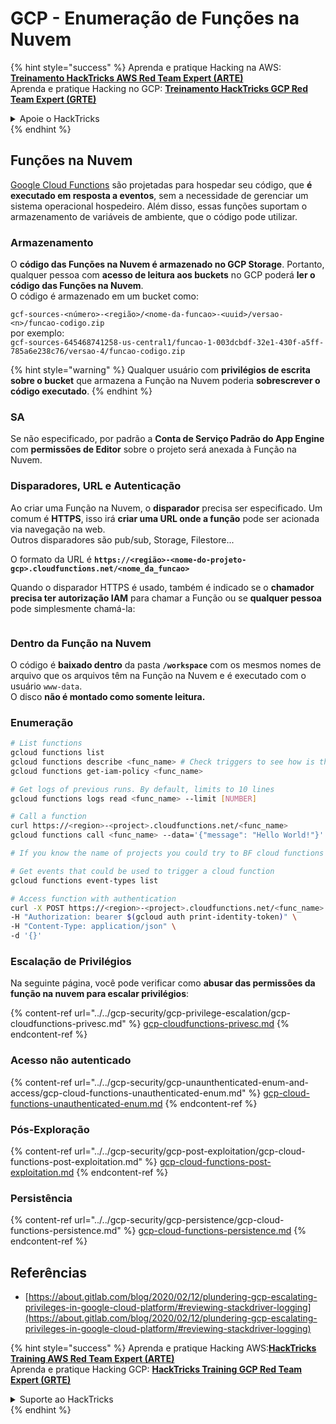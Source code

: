 # GCP - Enumeração de Funções na Nuvem

{% hint style="success" %}
Aprenda e pratique Hacking na AWS: <img src="/.gitbook/assets/image.png" alt="" data-size="line">[**Treinamento HackTricks AWS Red Team Expert (ARTE)**](https://training.hacktricks.xyz/courses/arte)<img src="/.gitbook/assets/image.png" alt="" data-size="line">\
Aprenda e pratique Hacking no GCP: <img src="/.gitbook/assets/image (2).png" alt="" data-size="line">[**Treinamento HackTricks GCP Red Team Expert (GRTE)**<img src="/.gitbook/assets/image (2).png" alt="" data-size="line">](https://training.hacktricks.xyz/courses/grte)

<details>

<summary>Apoie o HackTricks</summary>

* Verifique os [**planos de assinatura**](https://github.com/sponsors/carlospolop)!
* **Junte-se ao** 💬 [**grupo Discord**](https://discord.gg/hRep4RUj7f) ou ao [**grupo telegram**](https://t.me/peass) ou **siga-nos** no **Twitter** 🐦 [**@hacktricks\_live**](https://twitter.com/hacktricks\_live)**.**
* **Compartilhe truques de hacking enviando PRs para os repositórios** [**HackTricks**](https://github.com/carlospolop/hacktricks) e [**HackTricks Cloud**](https://github.com/carlospolop/hacktricks-cloud).

</details>
{% endhint %}

## Funções na Nuvem <a href="#revisando-funcoes-na-nuvem" id="revisando-funcoes-na-nuvem"></a>

[Google Cloud Functions](https://cloud.google.com/functions/) são projetadas para hospedar seu código, que **é executado em resposta a eventos**, sem a necessidade de gerenciar um sistema operacional hospedeiro. Além disso, essas funções suportam o armazenamento de variáveis de ambiente, que o código pode utilizar.

### Armazenamento

O **código das Funções na Nuvem é armazenado no GCP Storage**. Portanto, qualquer pessoa com **acesso de leitura aos buckets** no GCP poderá **ler o código das Funções na Nuvem**.\
O código é armazenado em um bucket como:

`gcf-sources-<número>-<região>/<nome-da-funcao>-<uuid>/versao-<n>/funcao-codigo.zip`\
por exemplo:\
`gcf-sources-645468741258-us-central1/funcao-1-003dcbdf-32e1-430f-a5ff-785a6e238c76/versao-4/funcao-codigo.zip`

{% hint style="warning" %}
Qualquer usuário com **privilégios de escrita sobre o bucket** que armazena a Função na Nuvem poderia **sobrescrever o código executado**.
{% endhint %}

### SA

Se não especificado, por padrão a **Conta de Serviço Padrão do App Engine** com **permissões de Editor** sobre o projeto será anexada à Função na Nuvem.

### Disparadores, URL e Autenticação

Ao criar uma Função na Nuvem, o **disparador** precisa ser especificado. Um comum é **HTTPS**, isso irá **criar uma URL onde a função** pode ser acionada via navegação na web.\
Outros disparadores são pub/sub, Storage, Filestore...

O formato da URL é **`https://<região>-<nome-do-projeto-gcp>.cloudfunctions.net/<nome_da_funcao>`**

Quando o disparador HTTPS é usado, também é indicado se o **chamador precisa ter autorização IAM** para chamar a Função ou se **qualquer pessoa** pode simplesmente chamá-la:

<figure><img src="../../../.gitbook/assets/image (3) (1) (1).png" alt=""><figcaption></figcaption></figure>

### Dentro da Função na Nuvem

O código é **baixado dentro** da pasta **`/workspace`** com os mesmos nomes de arquivo que os arquivos têm na Função na Nuvem e é executado com o usuário `www-data`.\
O disco **não é montado como somente leitura.**

### Enumeração
```bash
# List functions
gcloud functions list
gcloud functions describe <func_name> # Check triggers to see how is this function invoked
gcloud functions get-iam-policy <func_name>

# Get logs of previous runs. By default, limits to 10 lines
gcloud functions logs read <func_name> --limit [NUMBER]

# Call a function
curl https://<region>-<project>.cloudfunctions.net/<func_name>
gcloud functions call <func_name> --data='{"message": "Hello World!"}'

# If you know the name of projects you could try to BF cloud functions names

# Get events that could be used to trigger a cloud function
gcloud functions event-types list

# Access function with authentication
curl -X POST https://<region>-<project>.cloudfunctions.net/<func_name> \
-H "Authorization: bearer $(gcloud auth print-identity-token)" \
-H "Content-Type: application/json" \
-d '{}'
```
### Escalação de Privilégios

Na seguinte página, você pode verificar como **abusar das permissões da função na nuvem para escalar privilégios**:

{% content-ref url="../../gcp-security/gcp-privilege-escalation/gcp-cloudfunctions-privesc.md" %}
[gcp-cloudfunctions-privesc.md](../../gcp-security/gcp-privilege-escalation/gcp-cloudfunctions-privesc.md)
{% endcontent-ref %}

### Acesso não autenticado

{% content-ref url="../../gcp-security/gcp-unaunthenticated-enum-and-access/gcp-cloud-functions-unauthenticated-enum.md" %}
[gcp-cloud-functions-unauthenticated-enum.md](../../gcp-security/gcp-unaunthenticated-enum-and-access/gcp-cloud-functions-unauthenticated-enum.md)
{% endcontent-ref %}

### Pós-Exploração

{% content-ref url="../../gcp-security/gcp-post-exploitation/gcp-cloud-functions-post-exploitation.md" %}
[gcp-cloud-functions-post-exploitation.md](../../gcp-security/gcp-post-exploitation/gcp-cloud-functions-post-exploitation.md)
{% endcontent-ref %}

### Persistência

{% content-ref url="../../gcp-security/gcp-persistence/gcp-cloud-functions-persistence.md" %}
[gcp-cloud-functions-persistence.md](../../gcp-security/gcp-persistence/gcp-cloud-functions-persistence.md)
{% endcontent-ref %}

## Referências

* [https://about.gitlab.com/blog/2020/02/12/plundering-gcp-escalating-privileges-in-google-cloud-platform/#reviewing-stackdriver-logging](https://about.gitlab.com/blog/2020/02/12/plundering-gcp-escalating-privileges-in-google-cloud-platform/#reviewing-stackdriver-logging)

{% hint style="success" %}
Aprenda e pratique Hacking AWS:<img src="/.gitbook/assets/image.png" alt="" data-size="line">[**HackTricks Training AWS Red Team Expert (ARTE)**](https://training.hacktricks.xyz/courses/arte)<img src="/.gitbook/assets/image.png" alt="" data-size="line">\
Aprenda e pratique Hacking GCP: <img src="/.gitbook/assets/image (2).png" alt="" data-size="line">[**HackTricks Training GCP Red Team Expert (GRTE)**<img src="/.gitbook/assets/image (2).png" alt="" data-size="line">](https://training.hacktricks.xyz/courses/grte)

<details>

<summary>Suporte ao HackTricks</summary>

* Verifique os [**planos de assinatura**](https://github.com/sponsors/carlospolop)!
* **Junte-se ao** 💬 [**grupo Discord**](https://discord.gg/hRep4RUj7f) ou ao [**grupo telegram**](https://t.me/peass) ou **siga-nos** no **Twitter** 🐦 [**@hacktricks\_live**](https://twitter.com/hacktricks\_live)**.**
* **Compartilhe truques de hacking enviando PRs para os repositórios** [**HackTricks**](https://github.com/carlospolop/hacktricks) e [**HackTricks Cloud**](https://github.com/carlospolop/hacktricks-cloud).

</details>
{% endhint %}
